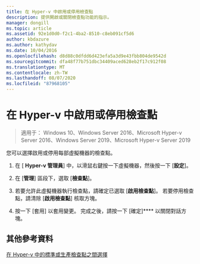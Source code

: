 ```yaml
---
title: 在 Hyper-v 中啟用或停用檢查點
description: 提供開啟或關閉檢查點功能的指示。
manager: dongill
ms.topic: article
ms.assetid: 92e1d0d0-f2c1-4ba2-8510-c8eb091cf5d6
author: kbdazure
ms.author: kathydav
ms.date: 10/04/2016
ms.openlocfilehash: d8d88c0dfdd6d423efa5a3d9e43fbb804de9542d
ms.sourcegitcommit: dfa48f77b751dbc34409aced628eb2f17c912f08
ms.translationtype: MT
ms.contentlocale: zh-TW
ms.lasthandoff: 08/07/2020
ms.locfileid: "87968105"
---
```

# <a name="enable-or-disable-checkpoints-in-hyper-v"></a>在 Hyper-v 中啟用或停用檢查點

>適用于： Windows 10、Windows Server 2016、Microsoft Hyper-v Server 2016、Windows Server 2019、Microsoft Hyper-v Server 2019

您可以選擇啟用或停用每部虛擬機器的檢查點。

1.  在 [ **Hyper-v 管理員**] 中，以滑鼠右鍵按一下虛擬機器，然後按一下 [**設定**]。

2.  在 [**管理**] 區段下，選取 [**檢查點**]。

3.  若要允許此虛擬機器執行檢查點，請確定已選取 [**啟用檢查點**]。 若要停用檢查點，請清除 [**啟用檢查點**] 核取方塊。

4.  按一下 [套用] 以套用變更。 完成之後，請按一下 [確定]**** 以關閉對話方塊。

## <a name="additional-references"></a>其他參考資料

[在 Hyper-v 中的標準或生產檢查點之間選擇](Choose-between-standard-or-production-checkpoints-in-Hyper-V.md)



